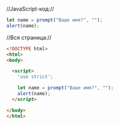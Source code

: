 //JavaScript-код://

```js demo run
let name = prompt("Ваше имя?", "");
alert(name);
```

//Вся страница://

```html
<!DOCTYPE html>
<html>
<body>

  <script>
    'use strict';

    let name = prompt("Ваше имя?", "");
    alert(name);
  </script>

</body>
</html>
```

